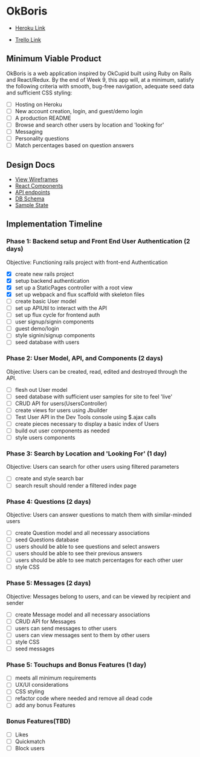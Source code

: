 # OkBoris

* [Heroku Link](https://okboris.herokuapp.com)

* [Trello Link](https://trello.com/b/QA5qQIKP/okboris)

## Minimum Viable Product

OkBoris is a web application inspired by OkCupid built using Ruby on Rails and React/Redux. By the end of Week 9, this app will, at a minimum, satisfy the following criteria with smooth, bug-free navigation, adequate seed data and sufficient CSS styling:

- [ ] Hosting on Heroku
- [ ] New account creation, login, and guest/demo login
- [ ] A production README
- [ ] Browse and search other users by location and 'looking for'
- [ ] Messaging
- [ ] Personality questions
- [ ] Match percentages based on question answers

## Design Docs

* [View Wireframes](LINK)
* [React Components](LINK)
* [API endpoints](LINK)
* [DB Schema](LINK)
* [Sample State](LINK)

## Implementation Timeline

### Phase 1: Backend setup and Front End User Authentication (2 days)

Objective: Functioning rails project with front-end Authentication

- [x] create new rails project
- [x] setup backend authentication
- [x] set up a StaticPages controller with a root view
- [x] set up webpack and flux scaffold with skeleton files
- [ ] create basic User model
- [ ] set up APIUtil to interact with the API
- [ ] set up flux cycle for frontend auth
- [ ] user signup/signin components
- [ ] guest demo/login
- [ ] style signin/signup components
- [ ] seed database with users

### Phase 2: User Model, API, and Components (2 days)

Objective: Users can be created, read, edited and destroyed through the API.

- [ ] flesh out User model
- [ ] seed database with sufficient user samples for site to feel 'live'
- [ ] CRUD API for users(UsersController)
- [ ] create views for users using Jbuilder
- [ ] Test User API in the Dev Tools console using $.ajax calls
- [ ] create pieces necessary to display a basic index of Users
- [ ] build out user components as needed
- [ ] style users components

### Phase 3: Search by Location and 'Looking For' (1 day)

Objective: Users can search for other users using filtered parameters

- [ ] create and style search bar
- [ ] search result should render a filtered index page

### Phase 4: Questions (2 days)

Objective: Users can answer questions to match them with similar-minded users

- [ ] create Question model and all necessary associations
- [ ] seed Questions database
- [ ] users should be able to see questions and select answers
- [ ] users should be able to see their previous answers
- [ ] users should be able to see match percentages for each other user
- [ ] style CSS

### Phase 5: Messages (2 days)

Objective: Messages belong to users, and can be viewed by recipient and sender

- [ ] create Message model and all necessary associations
- [ ] CRUD API for Messages
- [ ] users can send messages to other users
- [ ] users can view messages sent to them by other users
- [ ] style CSS
- [ ] seed messages

### Phase 5: Touchups and Bonus Features (1 day)
- [ ] meets all minimum requirements
- [ ] UX/UI considerations
- [ ] CSS styling
- [ ] refactor code where needed and remove all dead code
- [ ] add any bonus Features

### Bonus Features(TBD)
- [ ] Likes
- [ ] Quickmatch
- [ ] Block users
